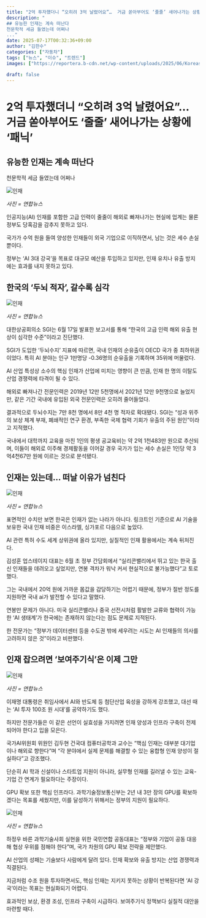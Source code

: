 ```yaml
---
title: "2억 투자했더니 “오히려 3억 날렸어요”…  거금 쏟아부어도 ‘줄줄’ 새어나가는 상황에 ‘패닉’"
description: "
## 유능한 인재는 계속 떠난다
천문학적 세금 들였는데 어쩌나
..."
date: 2025-07-17T00:32:36+09:00
author: "김한수"
categories: ["자동차"]
tags: ["뉴스", "이슈", "트렌드"]
images: ["https://reportera.b-cdn.net/wp-content/uploads/2025/06/Koreas-AI-high-level-talent-outflow-worsens-1024x576.jpg"]

draft: false
---
```


# 2억 투자했더니 “오히려 3억 날렸어요”…  거금 쏟아부어도 ‘줄줄’ 새어나가는 상황에 ‘패닉’


## 유능한 인재는 계속 떠난다
천문학적 세금 들였는데 어쩌나


![인재](https://reportera.b-cdn.net/wp-content/uploads/2025/06/Koreas-AI-high-level-talent-outflow-worsens-1024x576.jpg)

*사진 = 연합뉴스*

인공지능(AI) 인재를 포함한 고급 인력이 줄줄이 해외로 빠져나가는 현실에 업계는 물론 정부도 당혹감을 감추지 못하고 있다.

국가가 수억 원을 들여 양성한 인재들이 외국 기업으로 이직하면서, 남는 것은 세수 손실뿐이다.

정부는 ‘AI 3대 강국’을 목표로 대규모 예산을 투입하고 있지만, 인재 유치나 유출 방지에는 효과를 내지 못하고 있다.


## 한국의 ‘두뇌 적자’, 갈수록 심각


![인재](https://reportera.b-cdn.net/wp-content/uploads/2025/06/해외유출-2-1024x681.jpg)

*사진 = 연합뉴스*

대한상공회의소 SGI는 6월 17일 발표한 보고서를 통해 “한국의 고급 인력 해외 유출 현상이 심각한 수준”이라고 진단했다.

SGI가 도입한 ‘두뇌수지’ 지표에 따르면, 국내 인재의 순유출이 OECD 국가 중 최하위권이었다. 특히 AI 분야는 인구 1만명당 -0.36명의 순유출을 기록하며 35위에 머물렀다.

AI 산업 특성상 소수의 핵심 인재가 산업에 미치는 영향이 큰 만큼, 인재 한 명의 이탈도 산업 경쟁력에 타격이 될 수 있다.

해외로 빠져나간 전문인력은 2019년 12만 5천명에서 2021년 12만 9천명으로 늘었지만, 같은 기간 국내에 유입된 외국 전문인력은 오히려 줄어들었다.

결과적으로 두뇌수지는 7만 8천 명에서 8만 4천 명 적자로 확대됐다. SGI는 “성과 위주의 보상 체계 부재, 폐쇄적인 연구 환경, 부족한 국제 협력 기회가 유출의 주된 원인”이라고 지적했다.

국내에서 대학까지 교육을 마친 1인의 평생 공교육비는 약 2억 1천483만 원으로 추산되며, 이들이 해외로 이주해 경제활동을 이어갈 경우 국가가 입는 세수 손실은 1인당 약 3억4천67만 원에 이르는 것으로 분석됐다.


## 인재는 있는데… 떠날 이유가 넘친다


![인재](https://reportera.b-cdn.net/wp-content/uploads/2025/06/ai-2-1-1024x682.jpg)

*사진 = 연합뉴스*

표면적인 수치만 보면 한국은 인재가 없는 나라가 아니다. 링크트인 기준으로 AI 기술을 보유한 국내 인재 비중은 이스라엘, 싱가포르 다음으로 높았다.

AI 관련 특허 수도 세계 상위권에 올라 있지만, 실질적인 인재 활용에서는 계속 뒤처진다.

김성훈 업스테이지 대표는 6월 초 정부 간담회에서 “실리콘밸리에서 뛰고 있는 한국 출신 인재들을 데려오고 싶었지만, 연봉 격차가 워낙 커서 현실적으로 불가능했다”고 토로했다.

그는 국내에서 20억 원에 가까운 몸값을 감당하기는 어렵기 때문에, 정부가 절반 정도를 지원하면 국내 ai가 발전할 수 있다고 말했다.

연봉만 문제가 아니다. 미국 실리콘밸리나 중국 선전시처럼 활발한 교류와 협력이 가능한 ‘AI 생태계’가 한국에는 존재하지 않는다는 점도 문제로 지적된다.

한 전문가는 “정부가 데이터센터 등을 수도권 밖에 세우려는 시도는 AI 인재들의 의사를 고려하지 않은 것”이라고 비판했다.


## 인재 잡으려면 ‘보여주기식’은 이제 그만


![인재](https://reportera.b-cdn.net/wp-content/uploads/2025/06/이재명-4-1024x751.jpg)

*사진 = 연합뉴스*

이재명 대통령은 취임사에서 AI와 반도체 등 첨단산업 육성을 강하게 강조했고, 대선 때는 ‘AI 투자 100조 원 시대’를 공약하기도 했다.

하지만 전문가들은 이 같은 선언이 실효성을 가지려면 인재 양성과 인프라 구축이 전제되어야 한다고 입을 모은다.

국가AI위원회 위원인 김두현 건국대 컴퓨터공학과 교수는 “핵심 인재는 대부분 대기업이나 해외로 향한다”며 “각 분야에서 실제 문제를 해결할 수 있는 융합형 인재 양성이 절실하다”고 강조했다.

단순히 AI 학과 신설이나 스타트업 지원이 아니라, 실무형 인재를 길러낼 수 있는 교육-기업 간 연계가 필요하다는 주장이다.

GPU 확보 또한 핵심 인프라다. 과학기술정보통신부는 2년 내 3만 장의 GPU를 확보하겠다는 목표를 세웠지만, 이를 달성하기 위해서는 정부의 지원이 필요하다.

![인재](https://reportera.b-cdn.net/wp-content/uploads/2025/06/해외유출-3-2-1024x537.jpg)

*사진 = 연합뉴스*

하정우 바른 과학기술사회 실현을 위한 국민연합 공동대표는 “정부와 기업이 공동 대응해 협상 우위를 점해야 한다”며, 국가 차원의 GPU 확보 전략을 제안했다.

AI 산업의 성패는 기술보다 사람에게 달려 있다. 인재 확보와 유출 방지는 산업 경쟁력과 직결된다.

지금처럼 수조 원을 투자하면서도, 핵심 인재는 지키지 못하는 상황이 반복된다면 ‘AI 강국’이라는 목표는 현실화되기 어렵다.

효과적인 보상, 환경 조성, 인프라 구축이 시급하다. 보여주기식 정책보다 실질적 대안을 마련할 때다.
